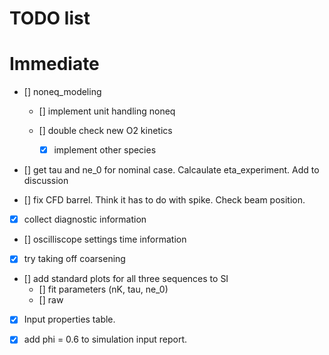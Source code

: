 # TODO list 

# Immediate

- [] noneq_modeling
    - [] implement unit handling noneq

    - [] double check new O2 kinetics
        - [x] implement other species


- [] get tau and ne_0 for nominal case. Calcaulate eta_experiment. Add to discussion

- [] fix CFD barrel. Think it has to do with spike. Check beam position. 

- [x] collect diagnostic information
 - [] oscilliscope settings time information
  - [x] try taking off coarsening

- [] add standard plots for all three sequences to SI
    - [] fit parameters (nK, tau, ne_0)
    - [] raw 

- [x] Input properties table. 

- [x] add phi = 0.6 to simulation input report. 